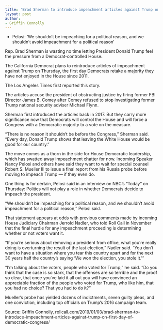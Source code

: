 ```yaml
---
title: 'Brad Sherman to introduce impeachment articles against Trump on first day of Democratic Congress'
layout: post
author:
- Griffin Connolly
---
```


- Pelosi: ‘We shouldn’t be impeaching for a political reason, and we shouldn’t avoid impeachment for a political reason’

Rep. Brad Sherman is wasting no time letting President Donald Trump feel the pressure from a Democrat-controlled House.

The California Democrat plans to reintroduce articles of impeachment against Trump on Thursday, the first day Democrats retake a majority they have not enjoyed in the House since 2011.

The Los Angeles Times first reported this story.

The articles accuse the president of obstructing justice by firing former FBI Director James B. Comey after Comey refused to stop investigating former Trump national security adviser Michael Flynn.

Sherman first introduced the articles back in 2017. But they carry more significance now that Democrats will control the House and will force a Congress with a Democratic majority to a vote on the measure.

“There is no reason it shouldn’t be before the Congress,” Sherman said. “Every day, Donald Trump shows that leaving the White House would be good for our country.”

The move comes as a thorn in the side for House Democratic leadership, which has swatted away impeachment chatter for now. Incoming Speaker Nancy Pelosi and others have said they want to wait for special counsel Robert S. Mueller III to issue a final report from his Russia probe before moving to impeach Trump — if they even do.

One thing is for certain, Pelosi said in an interview on NBC’s “Today” on Thursday: Politics will not play a role in whether Democrats decide to impeach the president.

“We shouldn’t be impeaching for a political reason, and we shouldn’t avoid impeachment for a political reason,” Pelosi said.

That statement appears at odds with previous comments made by incoming House Judiciary Chairman Jerrold Nadler, who told Roll Call in November that the final hurdle for any impeachment proceeding is determining whether or not voters want it.

“If you’re serious about removing a president from office, what you’re really doing is overturning the result of the last election,” Nadler said. “You don’t want to have a situation where you tear this country apart and for the next 30 years half the country’s saying ‘We won the election, you stole it.’”

“I’m talking about the voters, people who voted for Trump,” he said. “Do you think that the case is so stark, that the offenses are so terrible and the proof so clear, that once you’ve laid it all out you will have convinced an appreciable fraction of the people who voted for Trump, who like him, that you had no choice? That you had to do it?”

Mueller’s probe has yielded dozens of indictments, seven guilty pleas, and one conviction, including top officials on Trump’s 2016 campaign team.

Source: Griffin Connolly, rollcall.com/2019/01/03/brad-sherman-to-introduce-impeachment-articles-against-trump-on-first-day-of-democratic-congress/
